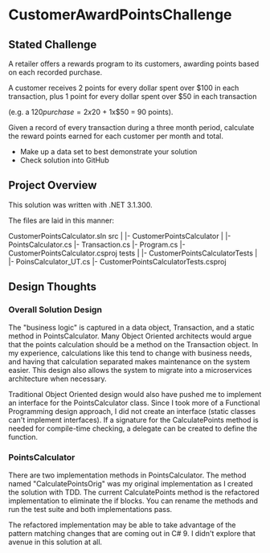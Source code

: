 # CustomerAwardPointsChallenge

## Stated Challenge
A retailer offers a rewards program to its customers, awarding points based on each recorded purchase.

A customer receives 2 points for every dollar spent over $100 in each transaction, plus 1 point for every dollar spent over $50 in each transaction

(e.g. a $120 purchase = 2x$20 + 1x$50 = 90 points).

Given a record of every transaction during a three month period, calculate the reward points earned for each customer per month and total.

* Make up a data set to best demonstrate your solution
* Check solution into GitHub

## Project Overview
This solution was written with .NET 3.1.300.

The files are laid in this manner:

  CustomerPointsCalculator.sln
  src
    |
    |- CustomerPointsCalculator
       |
       |- PointsCalculator.cs
       |- Transaction.cs
       |- Program.cs
       |- CustomerPointsCalculator.csproj
  tests
    |
    |- CustomerPointsCalculatorTests
       |
       |- PoinsCalculator_UT.cs
       |- CustomerPointsCalculatorTests.csproj

## Design Thoughts

### Overall Solution Design
The "business logic" is captured in a data object, Transaction, and a static method in PointsCalculator. Many Object Oriented architects would argue that the points calculation should be a method on the Transaction object. In my experience, calculations like this tend to change with business needs, and having that calculation separated makes maintenance on the system easier. This design also allows the system to migrate into a microservices architecture when necessary.

Traditional Object Oriented design would also have pushed me to implement an interface for the PointsCalculator class. Since I took more of a Functional Programming design approach, I did not create an interface (static classes can't implement interfaces). If a signature for the CalculatePoints method is needed for compile-time checking, a delegate can be created to define the function.

### PointsCalculator
There are two implementation methods in PointsCalculator. The method named "CalculatePointsOrig" was my original implementation as I created the solution with TDD.  The current CalculatePoints method is the refactored implementation to eliminate the if blocks. You can rename the methods and run the test suite and both implementations pass.

The refactored implementation may be able to take advantage of the pattern matching changes that are coming out in C# 9. I didn't explore that avenue in this solution at all.